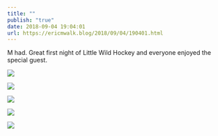 ```yaml
---
title: ""
publish: "true"
date: 2018-09-04 19:04:01
url: https://ericmwalk.blog/2018/09/04/190401.html
---
```


M had. Great first night of Little Wild Hockey and everyone enjoyed the special guest.

![](https://ericmwalk.blog/uploads/2022/50b495dd79.jpg)

![](https://ericmwalk.blog/uploads/2022/b8850c1d0d.jpg)

![](https://ericmwalk.blog/uploads/2022/29d4929541.jpg)

![](https://ericmwalk.blog/uploads/2022/ad9cb548b3.jpg)

![](https://ericmwalk.blog/uploads/2022/e2616dc13f.jpg)
